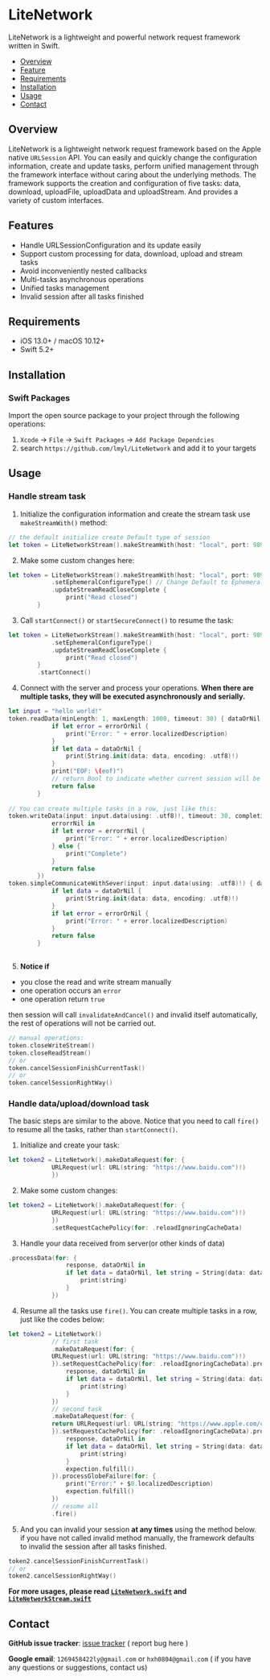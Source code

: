# LiteNetwork

LiteNetwork is a lightweight and powerful network request framework written in Swift.

- [Overview](#overview)
- [Feature](#features)
- [Requirements](#requirements)
- [Installation](#installation)
- [Usage](#usage)
- [Contact](#contact)


## Overview
LiteNetwork is a lightweight network request framework based on the Apple native `URLSession` API. You can easily and quickly change the configuration information, create and update tasks, perform unified management through the framework interface without caring about the underlying methods. The framework supports the creation and configuration of five tasks: data, download, uploadFile, uploadData and uploadStream. And provides a variety of custom interfaces.

## Features
- Handle URLSessionConfiguration and its update easily
- Support custom processing for data, download, upload and stream tasks
- Avoid inconveniently nested callbacks
- Multi-tasks asynchronous operations
- Unified tasks management
- Invalid session after all tasks finished


## Requirements

- iOS 13.0+ / macOS 10.12+
- Swift 5.2+


## Installation
### Swift Packages

Import the open source package to your project through the following operations:
1. `Xcode` -> `File` -> `Swift Packages` -> `Add Package Dependcies`
2. search `https://github.com/lmyl/LiteNetwork` and add it to your targets


## Usage

### Handle stream task
1. Initialize the configuration information and create the stream task use `makeStreamWith()` method:
```swift
// the default initialize create Default type of session
let token = LiteNetworkStream().makeStreamWith(host: "local", port: 9898)
```
2. Make some custom changes here:
```swift
let token = LiteNetworkStream().makeStreamWith(host: "local", port: 9898)
            .setEphemeralConfigureType() // Change Default to Ephemeral
            .updateStreamReadCloseComplete {
                print("Read closed")
        }
```

3. Call `startConnect()` or `startSecureConnect()` to resume the task:
```swift
let token = LiteNetworkStream().makeStreamWith(host: "local", port: 9898)
            .setEphemeralConfigureType()
            .updateStreamReadCloseComplete {
                print("Read closed")
        }
        .startConnect()
```

4. Connect with the server and process your operations. 
   **When there are multiple tasks, they will be executed asynchronously and serially.**
```swift
let input = "hello world!"
token.readData(minLength: 1, maxLength: 1000, timeout: 30) { dataOrNil, eof, errorOrNil in
            if let error = errorOrNil {
                print("Error: " + error.localizedDescription)
            }
            if let data = dataOrNil {
                print(String.init(data: data, encoding: .utf8)!)
            }
            print("EOF: \(eof)")
            // return Bool to indicate whether current session will be invalidated
            return false
        }
        
// You can create multiple tasks in a row, just like this:
token.writeData(input: input.data(using: .utf8)!, timeout: 30, completionHandler: {
            errorrNil in
            if let error = errorrNil {
                print("Error: " + error.localizedDescription)
            } else {
                print("Complete")
            }
            return false
        })
token.simpleCommunicateWithSever(input: input.data(using: .utf8)!) { dataOrNil, errorOrNil in
            if let data = dataOrNil {
                print(String.init(data: data, encoding: .utf8)!)
            }
            if let error = errorOrNil {
                print("Error: " + error.localizedDescription)
            }
            return false
        }
        
```

5. **Notice if** 
* you close the read and write stream manually
* one operation occurs an `error`
* one operation return `true`

then session will call `invalidateAndCancel()` and invalid itself automatically, the rest of operations will not be carried out.
```swift
// manual operations:
token.closeWriteStream()
token.closeReadStream()
// or 
token.cancelSessionFinishCurrentTask()
// or 
token.cancelSessionRightWay()
```

### Handle data/upload/download task
The basic steps are similar to the above. Notice that you need to call `fire()` to resume all the tasks, rather than `startConnect()`.

1. Initialize and create your task:
```swift
let token2 = LiteNetwork().makeDataRequest(for: {
            URLRequest(url: URL(string: "https://www.baidu.com")!)
            })
```

2. Make some custom changes:
```swift
let token2 = LiteNetwork().makeDataRequest(for: {
            URLRequest(url: URL(string: "https://www.baidu.com")!)
            })
            .setRequestCachePolicy(for: .reloadIgnoringCacheData)
```

3. Handle your data received from server(or other kinds of data)
```swift
.processData(for: {
                response, dataOrNil in
                if let data = dataOrNil, let string = String(data: data, encoding: .utf8) {
                    print(string)
                }
            })
```
4. Resume all the tasks use `fire()`. You can create multiple tasks in a row, just like the codes below:
```swift
let token2 = LiteNetwork()
            // first task
            .makeDataRequest(for: {
            URLRequest(url: URL(string: "https://www.baidu.com")!)
            }).setRequestCachePolicy(for: .reloadIgnoringCacheData).processData(for: {
                response, dataOrNil in
                if let data = dataOrNil, let string = String(data: data, encoding: .utf8) {
                    print(string)
                }
            })
            // second task
            .makeDataRequest(for: {
            return URLRequest(url: URL(string: "https://www.apple.com/cn/")!)
            }).setRequestCachePolicy(for: .reloadIgnoringCacheData).processData(for: {
                response, dataOrNil in
                if let data = dataOrNil, let string = String(data: data, encoding: .utf8) {
                    print(string)
                }
                expection.fulfill()
            }).processGlobeFailure(for: {
                print("Error:" + $0.localizedDescription)
                expection.fulfill()
            })
            // resume all
            .fire()
```

5. And you can invalid your session **at any times** using the method below. if you have not called invalid method manually, the framework defaults to invalid the session after all tasks finished.
```swift
token2.cancelSessionFinishCurrentTask()
// or
token2.cancelSessionRightWay()
```

**For more usages, please read [`LiteNetwork.swift`](https://github.com/lmyl/LiteNetwork/blob/master/Sources/LiteNetwork/LiteNetwork.swift) and [`LiteNetworkStream.swift`](https://github.com/lmyl/LiteNetwork/blob/master/Sources/LiteNetwork/LiteNetworkStream.swift)**


## Contact

**GitHub issue tracker**: [issue tracker](https://github.com/lmyl/LiteNetwork/issues) ( report bug here )

**Google email**: `1269458422ly@gmail.com` or `hxh0804@gmail.com` ( if you have any questions or suggestions, contact us)
